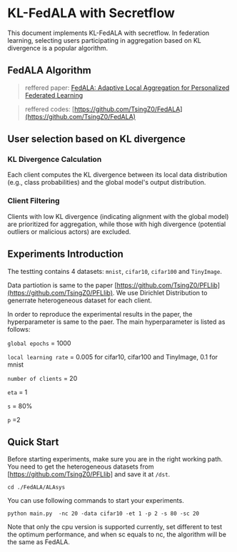 # KL-FedALA with Secretflow

This document implements KL-FedALA with secretflow. In federation learning, selecting users participating in aggregation based on KL divergence is a popular algorithm.

## FedALA Algorithm
> reffered paper: [FedALA: Adaptive Local Aggregation for Personalized Federated Learning](https://arxiv.org/abs/2212.01197)

> reffered codes: [https://github.com/TsingZ0/FedALA](https://github.com/TsingZ0/FedALA)

## User selection based on KL divergence
### KL Divergence Calculation
Each client computes the KL divergence between its local data distribution (e.g., class probabilities) and the global model's output distribution.
### Client Filtering
Clients with low KL divergence (indicating alignment with the global model) are prioritized for aggregation, while those with high divergence (potential outliers or malicious actors) are excluded.

## Experiments Introduction
The testting contains 4 datasets: `mnist`, `cifar10`, `cifar100` and `TinyImage`.

Data partiotion is same to the paper [https://github.com/TsingZ0/PFLlib](https://github.com/TsingZ0/PFLlib). We use Dirichlet Distribution to generrate heterogeneous dataset for each client.

In order to reproduce the experimental results in the paper, the hyperparameter is same to the paer. The main hyperparameter is listed as follows:

`global epochs` = 1000

`local learning rate` = 0.005 for cifar10, cifar100 and TinyImage, 0.1 for mnist

`number of clients` = 20

`eta` = 1

`s` = 80%

`p`  =2

## Quick Start
Before starting experiments, make sure you are in the right working path.
You need to get the heterogeneous datasets from [https://github.com/TsingZ0/PFLlib] and save it at `/dst`.

```commandline
cd ./FedALA/ALAsys
```

You can use following commands to start your experiments.

```commandline
python main.py  -nc 20 -data cifar10 -et 1 -p 2 -s 80 -sc 20
```
Note that only the cpu version is supported currently, set different to test the optimum performance, and when sc equals to nc, the algorithm will be the same as FedALA.
